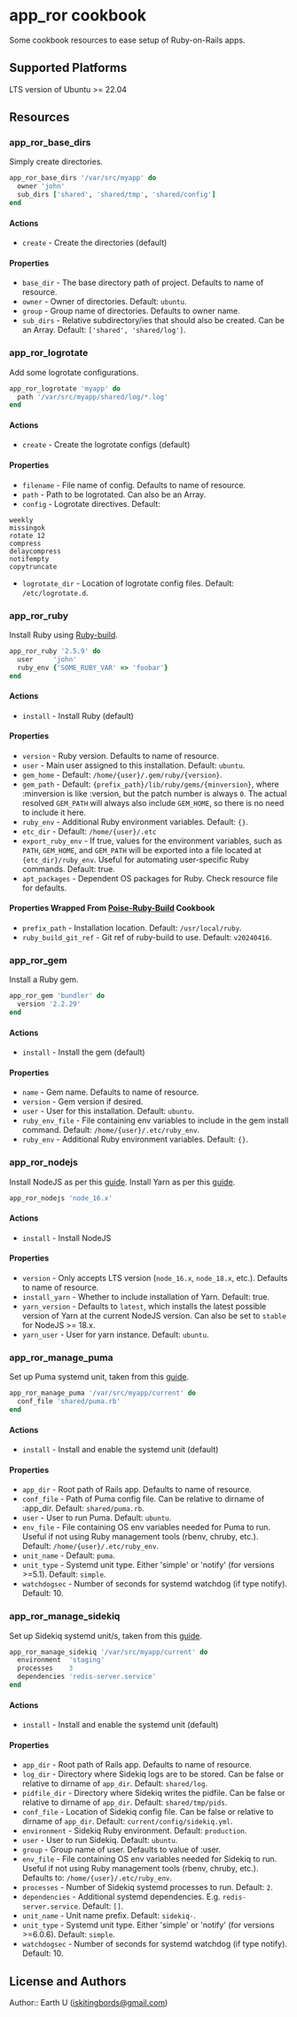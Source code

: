 # app_ror cookbook

Some cookbook resources to ease setup of Ruby-on-Rails apps.

## Supported Platforms

LTS version of Ubuntu >= 22.04

## Resources

### app_ror_base_dirs

Simply create directories.

```ruby
app_ror_base_dirs '/var/src/myapp' do
  owner 'john'
  sub_dirs ['shared', 'shared/tmp', 'shared/config']
end
```

#### Actions

- `create` - Create the directories (default)

#### Properties

- `base_dir` - The base directory path of project. Defaults to name of resource.
- `owner` - Owner of directories. Default: `ubuntu`.
- `group` - Group name of directories. Defaults to owner name.
- `sub_dirs` - Relative subdirectory/ies that should also be created. Can be an Array. Default: `['shared', 'shared/log']`.

### app_ror_logrotate

Add some logrotate configurations.

```ruby
app_ror_logrotate 'myapp' do
  path '/var/src/myapp/shared/log/*.log'
end
```

#### Actions

- `create` - Create the logrotate configs (default)

#### Properties

- `filename` - File name of config. Defaults to name of resource.
- `path` - Path to be logrotated. Can also be an Array.
- `config` - Logrotate directives. Default:
```
weekly
missingok
rotate 12
compress
delaycompress
notifempty
copytruncate
```
- `logrotate_dir` - Location of logrotate config files. Default: `/etc/logrotate.d`.

### app_ror_ruby

Install Ruby using [Ruby-build](https://github.com/rbenv/ruby-build).

```ruby
app_ror_ruby '2.5.9' do
  user     'john'
  ruby_env {'SOME_RUBY_VAR' => 'foobar'}
end
```

#### Actions

- `install` - Install Ruby (default)

#### Properties

- `version` - Ruby version. Defaults to name of resource.
- `user` - Main user assigned to this installation. Default: `ubuntu`.
- `gem_home` - Default: `/home/{user}/.gem/ruby/{version}`.
- `gem_path` - Default: `{prefix_path}/lib/ruby/gems/{minversion}`, where :minversion is like :version, but the patch number is always `0`. The actual resolved `GEM_PATH` will always also include `GEM_HOME`, so there is no need to include it here.
- `ruby_env` - Additional Ruby environment variables. Default: `{}`.
- `etc_dir` - Default: `/home/{user}/.etc`
- `export_ruby_env` - If true, values for the environment variables, such as `PATH`, `GEM_HOME`, and `GEM_PATH` will be exported into a file located at `{etc_dir}/ruby_env`. Useful for automating user-specific Ruby commands. Default: true.
- `apt_packages` - Dependent OS packages for Ruby. Check resource file for defaults.

#### Properties Wrapped From [Poise-Ruby-Build](https://github.com/poise/poise-ruby-build) Cookbook

- `prefix_path` - Installation location. Default: `/usr/local/ruby`.
- `ruby_build_git_ref` - Git ref of ruby-build to use. Default: `v20240416`.

### app_ror_gem

Install a Ruby gem.

```ruby
app_ror_gem 'bundler' do
  version '2.2.29'
end
```

#### Actions

- `install` - Install the gem (default)

#### Properties

- `name` - Gem name. Defaults to name of resource.
- `version` - Gem version if desired.
- `user` - User for this installation. Default: `ubuntu`.
- `ruby_env_file` - File containing env variables to include in the gem install command. Default: `/home/{user}/.etc/ruby_env`.
- `ruby_env` - Additional Ruby environment variables. Default: `{}`.

### app_ror_nodejs

Install NodeJS as per this [guide](https://github.com/nodesource/distributions/wiki/Repository-Manual-Installation).
Install Yarn as per this [guide](https://yarnpkg.com/getting-started/install).

```ruby
app_ror_nodejs 'node_16.x'
```

#### Actions

- `install` - Install NodeJS

#### Properties

- `version` - Only accepts LTS version (`node_16.x`, `node_18.x`, etc.). Defaults to name of resource.
- `install_yarn` - Whether to include installation of Yarn. Default: true.
- `yarn_version` - Defaults to `latest`, which installs the latest possible version of Yarn at the current NodeJS version. Can also be set to `stable` for NodeJS >= 18.x.
- `yarn_user` - User for yarn instance. Default: `ubuntu`.

### app_ror_manage_puma

Set up Puma systemd unit, taken from this [guide](https://github.com/puma/puma/blob/master/docs/systemd.md).

```ruby
app_ror_manage_puma '/var/src/myapp/current' do
  conf_file 'shared/puma.rb'
end
```

#### Actions

- `install` - Install and enable the systemd unit (default)

#### Properties

- `app_dir` - Root path of Rails app. Defaults to name of resource.
- `conf_file` - Path of Puma config file. Can be relative to dirname of :app_dir. Default: `shared/puma.rb`.
- `user` - User to run Puma. Default: `ubuntu`.
- `env_file` - File containing OS env variables needed for Puma to run. Useful if not using Ruby management tools (rbenv, chruby, etc.). Default: `/home/{user}/.etc/ruby_env`.
- `unit_name` - Default: `puma`.
- `unit_type` - Systemd unit type. Either 'simple' or 'notify' (for versions >=5.1). Default: `simple`.
- `watchdogsec` - Number of seconds for systemd watchdog (if type notify). Default: 10.

### app_ror_manage_sidekiq

Set up Sidekiq systemd unit/s, taken from this [guide](https://github.com/mperham/sidekiq/blob/v6.5.8/examples/systemd/sidekiq.service).

```ruby
app_ror_manage_sidekiq '/var/src/myapp/current' do
  environment  'staging'
  processes    3
  dependencies 'redis-server.service'
end
```

#### Actions

- `install` - Install and enable the systemd unit (default)

#### Properties

- `app_dir` - Root path of Rails app. Defaults to name of resource.
- `log_dir` - Directory where Sidekiq logs are to be stored. Can be false or relative to dirname of `app_dir`. Default: `shared/log`.
- `pidfile_dir` - Directory where Sidekiq writes the pidfile. Can be false or relative to dirname of `app_dir`. Default: `shared/tmp/pids`.
- `conf_file` - Location of Sidekiq config file. Can be false or relative to dirname of `app_dir`. Default: `current/config/sidekiq.yml`.
- `environment` - Sidekiq Ruby environment. Default: `production`.
- `user` - User to run Sidekiq. Default: `ubuntu`.
- `group` - Group name of user. Defaults to value of :user.
- `env_file` - File containing OS env variables needed for Sidekiq to run. Useful if not using Ruby management tools (rbenv, chruby, etc.). Defaults to: `/home/{user}/.etc/ruby_env`.
- `processes` - Number of Sidekiq systemd processes to run. Default: `2`.
- `dependencies` - Additional systemd dependencies. E.g. `redis-server.service`. Default: `[]`.
- `unit_name` - Unit name prefix. Default: `sidekiq-`.
- `unit_type` - Systemd unit type. Either 'simple' or 'notify' (for versions >=6.0.6). Default: `simple`.
- `watchdogsec` - Number of seconds for systemd watchdog (if type notify). Default: 10.

## License and Authors

Author:: Earth U (<iskitingbords@gmail.com>)
